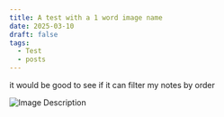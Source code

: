 ```yaml
---
title: A test with a 1 word image name
date: 2025-03-10
draft: false
tags:
  - Test
  - posts
---
```


it would be good to see if it can filter my notes by order

![Image Description](/LachiesLibrary/images/SingleWordCoolMinecraft.PNG)